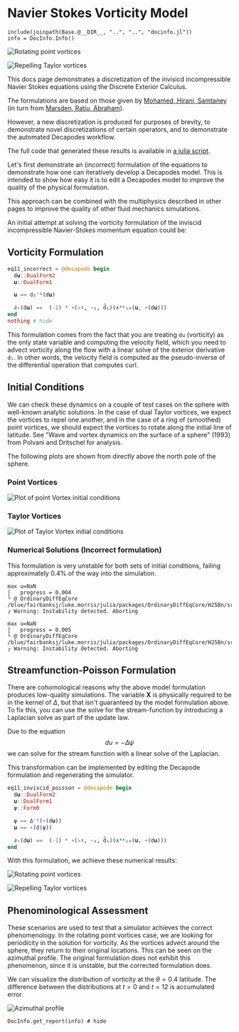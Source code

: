 # Navier Stokes Vorticity Model

```@setup INFO
include(joinpath(Base.@__DIR__, "..", "..", "docinfo.jl"))
info = DocInfo.Info()
```

![Rotating point vortices](vort.gif)

![Repelling Taylor vortices](taylor_vort.gif)

This docs page demonstrates a discretization of the invisicd incompressible Navier Stokes equations using the Discrete Exterior Calculus.

The formulations are based on those given by [Mohamed, Hirani, Samtaney](https://arxiv.org/abs/1508.01166) (in turn from [Marsden, Ratiu, Abraham](https://link.springer.com/book/10.1007/978-1-4612-1029-0)).

However, a new discretization is produced for purposes of brevity, to demonstrate novel discretizations of certain operators, and to demonstrate the automated Decapodes workflow.

The full code that generated these results is available in [a julia script](ns.jl).

Let's first demonstrate an (incorrect) formulation of the equations to demonstrate how one can iteratively develop a Decapodes model.
This is intended to show how easy it is to edit a Decapodes model to improve the quality of the physical formulation.

This approach can be combined with the multiphysics described in other pages to improve the quality of other fluid mechanics simulations.

An initial attempt at solving the vorticity formulation of the inviscid incompressible Navier-Stokes momentum equation could be:

## Vorticity Formulation

```julia
eq11_incorrect = @decapode begin
  d𝐮::DualForm2
  𝐮::DualForm1

  𝐮 == d₁⁻¹(d𝐮)

  ∂ₜ(d𝐮) ==  (-1) * ∘(♭♯, ⋆₁, d̃₁)(∧ᵈᵖ₁₀(𝐮, ⋆(d𝐮)))
end
nothing # hide
```

This formulation comes from the fact that you are treating `du` (vorticity) as the only state variable and computing the velocity field, which you need to advect vorticity along the flow with a linear solve of the exterior derivative `d₁`. In other words, the velocity field is computed as the pseudo-inverse of the differential operation that computes curl.

## Initial Conditions

We can check these dynamics on a couple of test cases on the sphere with well-known analytic solutions.
In the case of dual Taylor vortices, we expect the vortices to repel one another, and in the case of a ring of (smoothed) point vortices, we should expect the vortices to rotate along the initial line of latitude. See "Wave and vortex dynamics on the surface of a sphere" (1993) from Polvani and Dritschel for analysis.

The following plots are shown from directly above the north pole of the sphere.

### Point Vortices

![Plot of point Vortex initial conditions](point_ics.png)

### Taylor Vortices

![Plot of Taylor Vortex initial conditions](taylor_ics.png)

### Numerical Solutions (Incorrect formulation)

This formulation is very unstable for both sets of initial conditions, failing approximately 0.4% of the way into the simulation.

```verbatim
max u=NaN
│   progress = 0.004
└ @ OrdinaryDiffEqCore /blue/fairbanksj/luke.morris/julia/packages/OrdinaryDiffEqCore/H25Bn/src/integrators/integrator_utils.jl:283
┌ Warning: Instability detected. Aborting
```

```verbatim
max u=NaN
│   progress = 0.005
└ @ OrdinaryDiffEqCore /blue/fairbanksj/luke.morris/julia/packages/OrdinaryDiffEqCore/H25Bn/src/integrators/integrator_utils.jl:283
┌ Warning: Instability detected. Aborting
```

## Streamfunction-Poisson Formulation

There are cohomological reasons why the above model formulation produces low-quality simulations. The variable **X** is physically required to be in the kernel of $\Delta$, but that isn't guaranteed by the model formulation above. To fix this, you can use the solve for the stream-function by introducing a Laplacian solve as part of the update law.

Due to the equation $$du = -\Delta\psi$$ we can solve for the stream function with a linear solve of the Laplacian.

This transformation can be implemented by editing the Decapode formulation and regenerating the simulator.

```julia
eq11_inviscid_poisson = @decapode begin
  d𝐮::DualForm2
  𝐮::DualForm1
  ψ::Form0

  ψ == Δ⁻¹(⋆(d𝐮))
  𝐮 == ⋆(d(ψ))

  ∂ₜ(d𝐮) ==  (-1) * ∘(♭♯, ⋆₁, d̃₁)(∧ᵈᵖ₁₀(𝐮, ⋆(d𝐮)))
end
```

With this formulation, we achieve these numerical results:

![Rotating point vortices](vort.gif)

![Repelling Taylor vortices](taylor_vort.gif)


## Phenominological Assessment

These scenarios are used to test that a simulator achieves the correct phenomenology. In the rotating point vortices case, we are looking for periodicity in the solution for vorticity. As the vortices advect around the sphere, they return to their original locations. This can be seen on the azimuthal profile. The original formulation does not exhibit this phenomenon, since it is unstable, but the corrected formulation does.

We can visualize the distribution of vorticity at the $\theta = 0.4$ latitude. The difference between the distributions at $t=0$ and $t=12$ is accumulated error.

![Azimuthal profile](azimuth.png)

```@example INFO
DocInfo.get_report(info) # hide
```

